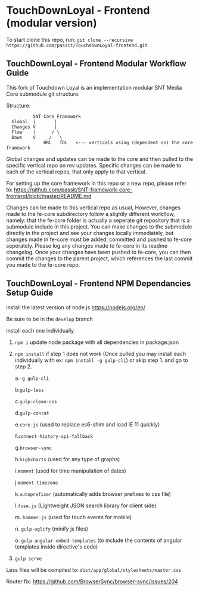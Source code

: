 # TouchDownLoyal - Frontend (modular version)

To start clone this repo, run: `git clone --recursive https://github.com/passit/TouchdownLoyal-frontend.git`

## TouchDownLoyal - Frontend Modular Workflow Guide

This fork of Touchdown Loyal is an implementation modular SNT Media Core submodule git structure.

Structure:

              SNT Core Framework
      Global  |       |
      Changes V       |
      Flow    |      / \   
      Down    V     /   \  
                  HRL   TDL   <--- verticals using (dependent on) the core framework

Global changes and updates can be made to the core and then pulled to the specific vertical repo on rev updates.
Specific changes can be made to each of the vertical repos, that only apply to that vertical.

For setting up the core framework in this repo or a new repo, please refer to: https://github.com/passit/SNT-framework-core-frontend/blob/master/README.md

Changes can be made to this vertical repo as usual, However, changes made to the fe-core subdirectory follow a slightly different workflow, namely: that the fe-core folder is actually a seperate git repository that is a submodule include in this project. You can make changes to the submodule directly in the project and see your changes locally immediately, but changes made in fe-core must be added, committed and pushed to fe-core seperately. Please log any changes made to fe-core in its readme changelog. Once your changes have been pushed to fe-core, you can then commit the changes to the parent project, which references the last commit you made to the fe-core repo.

## TouchDownLoyal - Frontend NPM Dependancies Setup Guide

install the latest version of node.js https://nodejs.org/en/

Be sure to be in the `develop` branch

install each one individually

1. `npm i` update node package with all dependencies in package.json

2. `npm install` if step 1 does not work (Once pulled you may install each individually with ex: `npm install -g gulp-cli`) or skip step 1. and go to step 2.

      a.`-g gulp-cli`

      b.`gulp-less`

      c.`gulp-clean-css`

      d.`gulp-concat`

      e.`core-js` (used to replace es6-shim and load IE 11 quickly)

      f.`connect-history-api-fallback`

      g.`browser-sync`

      h.`highcharts` (used for any type of graphs)

      i.`moment` (used for time manipulation of dates)

      j.`moment-timezone`

      k.`autoprefixer` (automatically adds browser prefixes to css file)

      l.`fuse.js` (Lightweight JSON search library for client side)

      m. `hammer.js` (used for touch events for mobile)

      n. `gulp-uglify` (minify js files)

      o. `gulp-angular-embed-templates` (to include the contents of angular templates inside directive's code)

3. `gulp serve`

Less files will be compiled to: `dist/app/global/stylesheets/master.css`

Router fix:
https://github.com/BrowserSync/browser-sync/issues/204
